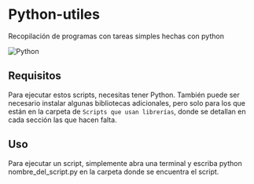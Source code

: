 # Python-utiles

Recopilación de programas con tareas simples hechas con python

![Python](https://www.python.org/static/community_logos/python-logo-master-v3-TM-flattened.png)

## Requisitos

Para ejecutar estos scripts, necesitas tener Python. También puede ser necesario instalar algunas bibliotecas adicionales, pero solo para los que están en la carpeta de `Scripts que usan librerías`, donde se detallan en cada sección las que hacen falta.

## Uso

Para ejecutar un script, simplemente abra una terminal y escriba python nombre_del_script.py en la carpeta donde se encuentra el script.